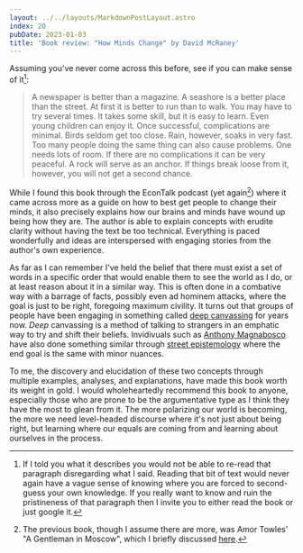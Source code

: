 ```yaml
---
layout: ../../layouts/MarkdownPostLayout.astro
index: 20
pubDate: 2023-01-03
title: 'Book review: "How Minds Change" by David McRaney'
---
```

Assuming you've never come across this before, see if you can make sense of it[^1]:

> A newspaper is better than a magazine. A seashore is a better place than the street. At first it is better to run than to walk. You may have to try several times. It takes some skill, but it is easy to learn. Even young children can enjoy it. Once successful, complications are minimal. Birds seldom get too close. Rain, however, soaks in very fast. Too many people doing the same thing can also cause problems. One needs lots of room. If there are no complications it can be very peaceful. A rock will serve as an anchor. If things break loose from it, however, you will not get a second chance.

While I found this book through the EconTalk podcast (yet again[^2]) where it came across more as a guide on how to best get people to change their minds, it also precisely explains how our brains and minds have wound up being how they are. The author is able to explain concepts with erudite clarity without having the text be too technical. Everything is paced wonderfully and ideas are interspersed with engaging stories from the author's own experience.

As far as I can remember I've held the belief that there must exist a set of words in a specific order that would enable them to see the world as I do, or at least reason about it in a similar way. This is often done in a combative way with a barrage of facts, possibly even ad hominem attacks, where the goal is just to be right, foregoing maximum civility. It turns out that groups of people have been engaging in something called [deep canvassing](https://en.wikipedia.org/wiki/Deep_canvassing) for years now. _Deep_ canvassing is a method of talking to strangers in an emphatic way to try and shift their beliefs. Invidivuals such as [Anthony Magnabosco](https://www.youtube.com/@magnabosco210) have also done something similar through [street epistemology](https://streetepistemology.com/) where the end goal is the same with minor nuances.

To me, the discovery and elucidation of these two concepts through multiple examples, analyses, and explanations, have made this book worth its weight in gold. I would wholeheartedly recommend this book to anyone, especially those who are prone to be the argumentative type as I think they have the most to glean from it. The more polarizing our world is becoming, the more we need level-headed discourse where it's not just about being right, but learning where our equals are coming from and learning about ourselves in the process.

[^1]: If I told you what it describes you would not be able to re-read that paragraph disregarding what I said. Reading that bit of text would never again have a vague sense of knowing where you are forced to second-guess your own knowledge. If you really want to know and ruin the pristineness of that paragraph then I invite you to either read the book or just google it.
[^2]: The previous book, though I assume there are more, was Amor Towles' "A Gentleman in Moscow", which I briefly discussed [here](https://usrme.xyz/posts/hullabaloo-with-2022/#books-read).
